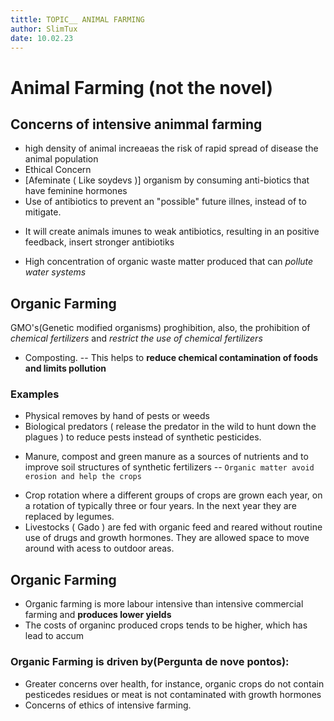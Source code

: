 ```yaml
---
tittle: TOPIC__ ANIMAL FARMING
author: SlimTux
date: 10.02.23
---
```

# Animal Farming (not the novel)

## Concerns of intensive animmal farming
+ high density of animal increaeas the risk of rapid spread of disease the animal population
+ Ethical Concern 
+ [Afeminate ( Like soydevs )] organism by consuming anti-biotics that have feminine hormones
+ Use of antibiotics to prevent an "possible" future illnes, instead of to mitigate.
* It will create animals imunes to weak antibiotics, resulting in an positive feedback, insert stronger antibiotiks
+ High concentration of organic waste matter produced that can *pollute water systems*
  
## Organic Farming 
GMO's(Genetic modified organisms) proghibition, also, the prohibition of *chemical fertilizers* and *restrict the use of chemical fertilizers*
+ Composting.
-- This helps to **reduce chemical contamination of foods and limits pollution** 

### Examples
   + Physical removes by hand of pests or weeds
   + Biological predators ( release the predator in the wild to hunt down the plagues ) to reduce pests instead of synthetic pesticides.
   * Manure, compost and green manure as a sources of nutrients and to improve soil structures of synthetic fertilizers 
  -- ``Organic matter avoid erosion and help the crops``
   + Crop rotation where a different groups of crops are grown each year, on a rotation of typically three or four years. In the next year they are     replaced by legumes.
   + Livestocks ( Gado ) are fed with organic feed and reared without routine use of drugs and growth hormones. They are allowed space to move around with acess to outdoor areas.
## Organic Farming 
- Organic farming is more labour intensive than intensive commercial farming and **produces lower yields**
- The costs of organinc produced crops tends to be higher, which has lead to accum

### Organic Farming is driven by(Pergunta de nove pontos):
+ Greater concerns over health, for instance, organic crops do not contain pesticedes residues or meat is not contaminated with growth hormones
+ Concerns of ethics of intensive farming.
